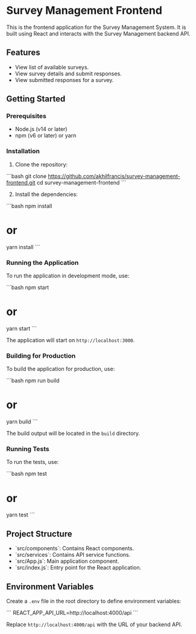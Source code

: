 # Survey Management Frontend

This is the frontend application for the Survey Management System. It is built using React and interacts with the Survey Management backend API.

## Features

- View list of available surveys.
- View survey details and submit responses.
- View submitted responses for a survey.

## Getting Started

### Prerequisites

- Node.js (v14 or later)
- npm (v6 or later) or yarn

### Installation

1. Clone the repository:

\`\`\`bash
git clone https://github.com/akhilfrancis/survey-management-frontend.git
cd survey-management-frontend
\`\`\`

2. Install the dependencies:

\`\`\`bash
npm install
# or
yarn install
\`\`\`

### Running the Application

To run the application in development mode, use:

\`\`\`bash
npm start
# or
yarn start
\`\`\`

The application will start on `http://localhost:3000`.

### Building for Production

To build the application for production, use:

\`\`\`bash
npm run build
# or
yarn build
\`\`\`

The build output will be located in the `build` directory.

### Running Tests

To run the tests, use:

\`\`\`bash
npm test
# or
yarn test
\`\`\`

## Project Structure

- \`src/components\`: Contains React components.
- \`src/services\`: Contains API service functions.
- \`src/App.js\`: Main application component.
- \`src/index.js\`: Entry point for the React application.

## Environment Variables

Create a `.env` file in the root directory to define environment variables:

\`\`\`
REACT_APP_API_URL=http://localhost:4000/api
\`\`\`

Replace `http://localhost:4000/api` with the URL of your backend API.
